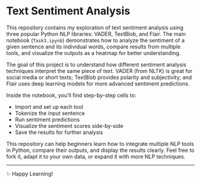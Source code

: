 # Text Sentiment Analysis

This repository contains my exploration of text sentiment analysis using three popular Python NLP libraries: VADER, TextBlob, and Flair. The main notebook (`Task3.ipynb`) demonstrates how to analyze the sentiment of a given sentence and its individual words, compare results from multiple tools, and visualize the outputs as a heatmap for better understanding.

The goal of this project is to understand how different sentiment analysis techniques interpret the same piece of text. VADER (from NLTK) is great for social media or short texts; TextBlob provides polarity and subjectivity; and Flair uses deep learning models for more advanced sentiment predictions.

Inside the notebook, you’ll find step-by-step cells to:
- Import and set up each tool
- Tokenize the input sentence
- Run sentiment predictions
- Visualize the sentiment scores side-by-side
- Save the results for further analysis

This repository can help beginners learn how to integrate multiple NLP tools in Python, compare their outputs, and display the results clearly. Feel free to fork it, adapt it to your own data, or expand it with more NLP techniques.

---
✨ Happy Learning!
